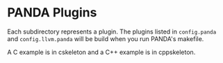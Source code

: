 PANDA Plugins
=====

Each subdirectory represents a plugin. The plugins listed in `config.panda` and `config.llvm.panda` will be build when you run PANDA's makefile.

A C example is in cskeleton and a C++ example is in cppskeleton.
